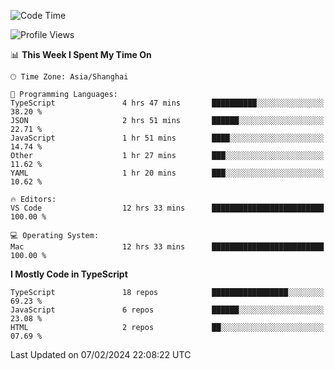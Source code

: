 <!--START_SECTION:waka-->
![Code Time](http://img.shields.io/badge/Code%20Time-5%2C784%20hrs%2016%20mins-blue)

![Profile Views](http://img.shields.io/badge/Profile%20Views-0-blue)

📊 **This Week I Spent My Time On** 

```text
🕑︎ Time Zone: Asia/Shanghai

💬 Programming Languages: 
TypeScript               4 hrs 47 mins       ██████████░░░░░░░░░░░░░░░   38.20 % 
JSON                     2 hrs 51 mins       ██████░░░░░░░░░░░░░░░░░░░   22.71 % 
JavaScript               1 hr 51 mins        ████░░░░░░░░░░░░░░░░░░░░░   14.74 % 
Other                    1 hr 27 mins        ███░░░░░░░░░░░░░░░░░░░░░░   11.62 % 
YAML                     1 hr 20 mins        ███░░░░░░░░░░░░░░░░░░░░░░   10.62 % 

🔥 Editors: 
VS Code                  12 hrs 33 mins      █████████████████████████   100.00 % 

💻 Operating System: 
Mac                      12 hrs 33 mins      █████████████████████████   100.00 % 
```

**I Mostly Code in TypeScript** 

```text
TypeScript               18 repos            █████████████████░░░░░░░░   69.23 % 
JavaScript               6 repos             ██████░░░░░░░░░░░░░░░░░░░   23.08 % 
HTML                     2 repos             ██░░░░░░░░░░░░░░░░░░░░░░░   07.69 % 
```




 Last Updated on 07/02/2024 22:08:22 UTC
<!--END_SECTION:waka-->
